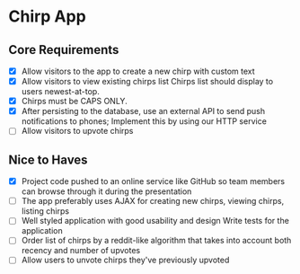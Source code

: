 # Chirp App

## Core Requirements

- [x] Allow visitors to the app to create a new chirp with custom text
- [x] Allow visitors to view existing chirps list Chirps list should display to users newest-at-top.
- [x] Chirps must be CAPS ONLY.
- [x] After persisting to the database, use an external API to send push notifications to phones; Implement this by using our HTTP service
- [ ] Allow visitors to upvote chirps

## Nice to Haves

- [x] Project code pushed to an online service like GitHub so team members can browse through it during the presentation
- [ ] The app preferably uses AJAX for creating new chirps, viewing chirps, listing chirps
- [ ] Well styled application with good usability and design Write tests for the application
- [ ] Order list of chirps by a reddit-like algorithm that takes into account both recency and number of upvotes
- [ ] Allow users to unvote chirps they've previously upvoted
